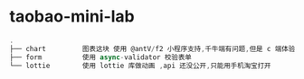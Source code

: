 # taobao-mini-lab

```js
.
├── chart         图表这块 使用 @antV/f2 小程序支持,千牛端有问题,但是 c 端体验感不受影响
├── form          使用 async-validator 校验表单
└── lottie        使用 lottie 库做动画 ,api 还没公开,只能用手机淘宝打开
```
